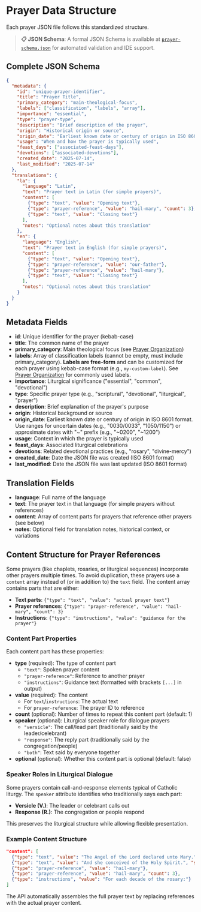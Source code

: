 # Prayer Data Structure

Each prayer JSON file follows this standardized structure.

> **📋 JSON Schema**: A formal JSON Schema is available at [`prayer-schema.json`](../prayer-schema.json) for automated validation and IDE support.

## Complete JSON Schema

```json
{
  "metadata": {
    "id": "unique-prayer-identifier",
    "title": "Prayer Title",
    "primary_category": "main-theological-focus",
    "labels": ["classification", "labels", "array"],
    "importance": "essential",
    "type": "prayer-type",
    "description": "Brief description of the prayer",
    "origin": "Historical origin or source",
    "origin_date": "Earliest known date or century of origin in ISO 8601 format",
    "usage": "When and how the prayer is typically used",
    "feast_days": ["associated-feast-days"],
    "devotions": ["associated-devotions"],
    "created_date": "2025-07-14",
    "last_modified": "2025-07-14"
  },
  "translations": {
    "la": {
      "language": "Latin",
      "text": "Prayer text in Latin (for simple prayers)",
      "content": [
        {"type": "text", "value": "Opening text"},
        {"type": "prayer-reference", "value": "hail-mary", "count": 3},
        {"type": "text", "value": "Closing text"}
      ],
      "notes": "Optional notes about this translation"
    },
    "en": {
      "language": "English",
      "text": "Prayer text in English (for simple prayers)",
      "content": [
        {"type": "text", "value": "Opening text"},
        {"type": "prayer-reference", "value": "our-father"},
        {"type": "prayer-reference", "value": "hail-mary"},
        {"type": "text", "value": "Closing text"}
      ],
      "notes": "Optional notes about this translation"
    }
  }
}
```

## Metadata Fields

- **id**: Unique identifier for the prayer (kebab-case)
- **title**: The common name of the prayer
- **primary_category**: Main theological focus (see [Prayer Organization](PRAYER_ORGANIZATION.md))
- **labels**: Array of classification labels (cannot be empty, must include primary_category). **Labels are free-form** and can be customized for each prayer using kebab-case format (e.g., `my-custom-label`). See [Prayer Organization](PRAYER_ORGANIZATION.md) for commonly used labels.
- **importance**: Liturgical significance ("essential", "common", "devotional")
- **type**: Specific prayer type (e.g., "scriptural", "devotional", "liturgical", "prayer")
- **description**: Brief explanation of the prayer's purpose
- **origin**: Historical background or source
- **origin_date**: Earliest known date or century of origin in ISO 8601 format. Use ranges for uncertain dates (e.g., "0030/0033", "1050/1150") or approximate dates with "~" prefix (e.g., "~0200", "~1200")
- **usage**: Context in which the prayer is typically used
- **feast_days**: Associated liturgical celebrations
- **devotions**: Related devotional practices (e.g., "rosary", "divine-mercy")
- **created_date**: Date the JSON file was created (ISO 8601 format)
- **last_modified**: Date the JSON file was last updated (ISO 8601 format)

## Translation Fields

- **language**: Full name of the language
- **text**: The prayer text in that language (for simple prayers without references)
- **content**: Array of content parts for prayers that reference other prayers (see below)
- **notes**: Optional field for translation notes, historical context, or variations

## Content Structure for Prayer References

Some prayers (like chaplets, rosaries, or liturgical sequences) incorporate other prayers multiple times. To avoid duplication, these prayers use a `content` array instead of (or in addition to) the `text` field. The content array contains parts that are either:

- **Text parts**: `{"type": "text", "value": "actual prayer text"}`
- **Prayer references**: `{"type": "prayer-reference", "value": "hail-mary", "count": 3}`
- **Instructions**: `{"type": "instructions", "value": "guidance for the prayer"}`

### Content Part Properties

Each content part has these properties:

- **type** (required): The type of content part
  - `"text"`: Spoken prayer content
  - `"prayer-reference"`: Reference to another prayer
  - `"instructions"`: Guidance text (formatted with brackets `[...]` in output)
- **value** (required): The content
  - For `text`/`instructions`: The actual text
  - For `prayer-reference`: The prayer ID to reference
- **count** (optional): Number of times to repeat this content part (default: 1)
- **speaker** (optional): Liturgical speaker role for dialogue prayers
  - `"versicle"`: The call/lead part (traditionally said by the leader/celebrant)
  - `"response"`: The reply part (traditionally said by the congregation/people)
  - `"both"`: Text said by everyone together
- **optional** (optional): Whether this content part is optional (default: false)

### Speaker Roles in Liturgical Dialogue

Some prayers contain call-and-response elements typical of Catholic liturgy. The `speaker` attribute identifies who traditionally says each part:

- **Versicle (V.)**: The leader or celebrant calls out
- **Response (R.)**: The congregation or people respond

This preserves the liturgical structure while allowing flexible presentation.

### Example Content Structure

```json
"content": [
  {"type": "text", "value": "The Angel of the Lord declared unto Mary.", "speaker": "versicle"},
  {"type": "text", "value": "And she conceived of the Holy Spirit.", "speaker": "response"},
  {"type": "prayer-reference", "value": "hail-mary"},
  {"type": "prayer-reference", "value": "hail-mary", "count": 3},
  {"type": "instructions", "value": "For each decade of the rosary:"}
]
```

The API automatically assembles the full prayer text by replacing references with the actual prayer content.
